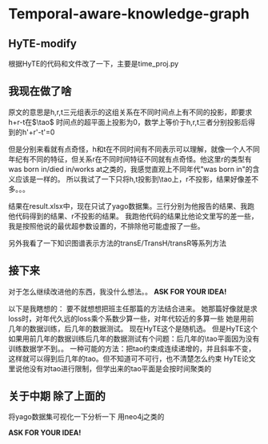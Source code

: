 # Temporal-aware-knowledge-graph

## HyTE-modify
根据HyTE的代码和文件改了一下，主要是time_proj.py

## 我现在做了啥
原文的意思是h,r,t三元组表示的这组关系在不同时间点上有不同的投影，即要求h+r-t在$\tao$ 时间点的超平面上投影为0，数学上等价于h,r,t三者分别投影后得到的h'+r'-t'=0

但是分别来看就有点奇怪，h和t在不同时间有不同表示可以理解，就像一个人不同年纪有不同的特征，但关系r在不同时间特征不同就有点奇怪。他这里r的类型有was born in/died in/works at之类的，我感觉直观上不同年代"was born in"的含义应该是一样的。
所以我试了一下只将h,t投影到\tao上，r不投影，结果好像差不多。。。

结果在result.xlsx中，现在只试了yago数据集。三行分别为他报告的结果、我跑他代码得到的结果、r不投影的结果。
我跑他代码的结果比他论文里写的差一些，我是按照他说的最优超参数设置的，不排除他可能虚报了一些。

另外我看了一下知识图谱表示方法的transE/TransH/transR等系列方法

## 接下来
对于怎么继续改进他的东西，我没什么想法。。
**ASK FOR YOUR IDEA!**

以下是我瞎想的：
要不就想想把班主任那篇的方法结合进来。
她那篇好像就是求loss时，对年代久远的loss乘个系数少算一些，对年代较近的多算一些
她是用前几年的数据训练，后几年的数据测试。
现在HyTE这个是随机选。
但是HyTE这个如果用前几年的数据训练后几年的数据测试有个问题：后几年的\tao平面因为没有训练数据学不到。。
一种可能的方法：把tao约束成连续递增的，并且斜率不变，这样就可以得到后几年的tao。但不知道可不可行，也不清楚怎么约束
HyTE论文里说他没有对tao进行限制，但学出来的tao平面是会按时间聚类的

## 关于中期 除了上面的
将yago数据集可视化一下分析一下 用neo4j之类的

**ASK FOR YOUR IDEA!**
